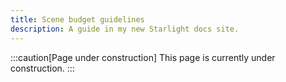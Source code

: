 ```yaml
---
title: Scene budget guidelines
description: A guide in my new Starlight docs site.
---
```


:::caution[Page under construction]
This page is currently under construction.
:::
